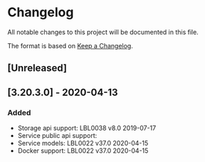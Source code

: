 # Changelog
All notable changes to this project will be documented in this file.

The format is based on [Keep a Changelog](https://keepachangelog.com/en/1.0.0/).

## [Unreleased]

## [3.20.3.0] - 2020-04-13
### Added
- Storage api support: LBL0038 v8.0 2019-07-17
- Service public api support: 
- Service models: LBL0022 v37.0 2020-04-15
- Docker support: LBL0022 v37.0 2020-04-15


